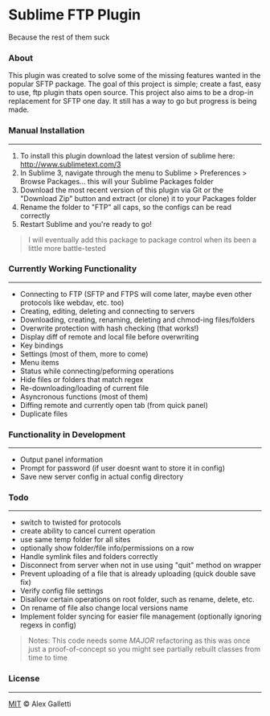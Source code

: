 # Sublime FTP Plugin
Because the rest of them suck

### About
This plugin was created to solve some of the missing features wanted in the popular SFTP package. The goal of this project is simple; create a fast, easy to use, ftp plugin thats open source. This project also aims to be a drop-in replacement for SFTP one day. It still has a way to go but progress is being made.

### Manual Installation
___
1. To install this plugin download the latest version of sublime here: http://www.sublimetext.com/3
2. In Sublime 3, navigate through the menu to Sublime > Preferences > Browse Packages... this will your Sublime Packages folder
3. Download the most recent version of this plugin via Git or the "Download Zip" button and extract (or clone) it to your Packages folder
4. Rename the folder to "FTP" all caps, so the configs can be read correctly
5. Restart Sublime and you're ready to go!

> I will eventually add this package to package control when its been a little more battle-tested

### Currently Working Functionality
___
- Connecting to FTP (SFTP and FTPS will come later, maybe even other protocols like webdav, etc. too)
- Creating, editing, deleting and connecting to servers
- Downloading, creating, renaming, deleting and chmod-ing files/folders
- Overwrite protection with hash checking (that works!)
- Display diff of remote and local file before overwriting
- Key bindings
- Settings (most of them, more to come)
- Menu items
- Status while connecting/peforming operations
- Hide files or folders that match regex
- Re-downloading/loading of current file
- Asyncronous functions (most of them)
- Diffing remote and currently open tab (from quick panel)
- Duplicate files

### Functionality in Development
___
- Output panel information
- Prompt for password (if user doesnt want to store it in config)
- Save new server config in actual config directory

### Todo
___
- switch to twisted for protocols
- create ability to cancel current operation
- use same temp folder for all sites
- optionally show folder/file info/permissions on a row
- Handle symlink files and folders correctly
- Disconnect from server when not in use using "quit" method on wrapper
- Prevent uploading of a file that is already uploading (quick double save fix)
- Verify config file settings
- Disallow certain operations on root folder, such as rename, delete, etc.
- On rename of file also change local versions name
- Implement folder syncing for easier file management (optionally ignoring regexs in config)

> Notes: This code needs some *MAJOR* refactoring as this was once just a proof-of-concept so you might see partially rebuilt classes from time to time

### License
___
[MIT](http://opensource.org/licenses/MIT) &copy; Alex Galletti